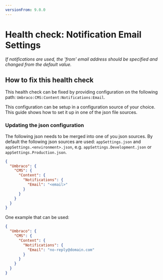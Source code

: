 ```yaml
---
versionFrom: 9.0.0
---
```


# Health check: Notification Email Settings

_If notifications are used, the 'from' email address should be specified and changed from the default value._

## How to fix this health check

This health check can be fixed by providing configuration on the following path: `Umbraco:CMS:Content:Notifications:Email`.

This configuration can be setup in a configuration source of your choice. This guide shows how to set it up in one of the json file sources.

### Updating the json configuration

The following json needs to be merged into one of you json sources. By default the following json sources are used: `appSettings.json` and `appSettings.<environment>.json`, e.g. `appSettings.Development.json` or `appSettings.Production.json`.

```json
{
  "Umbraco": {
    "CMS": {
      "Content": {
        "Notifications": {
          "Email": "<email>"
        }
      }
    }
  }
}
```

One example that can be used:

```json
{
  "Umbraco": {
    "CMS": {
      "Content": {
        "Notifications": {
          "Email": "no-reply@domain.com"
        }
      }
    }
  }
}
```
